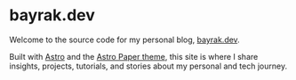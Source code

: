 # bayrak.dev

Welcome to the source code for my personal blog, [bayrak.dev](https://bayrak.dev).

Built with [Astro](https://astro.build) and the [Astro Paper theme](https://github.com/satnaing/astro-paper), this site is where I share insights, projects, tutorials, and stories about my personal and tech journey.
